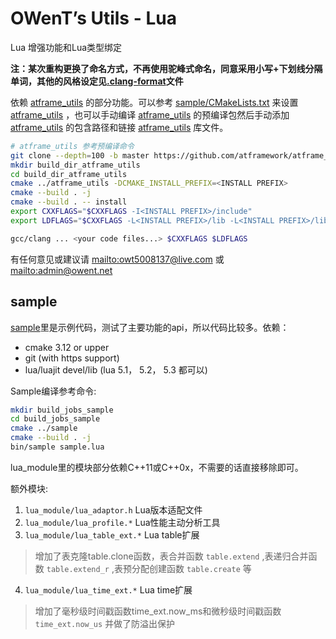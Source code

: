 # OWenT’s Utils - Lua

Lua 增强功能和Lua类型绑定

**注：某次重构更换了命名方式，不再使用驼峰式命名，同意采用小写+下划线分隔单词，其他的风格设定见[.clang-format](.clang-format)文件**

依赖 [atframe_utils][1] 的部分功能。可以参考 [sample/CMakeLists.txt](sample/CMakeLists.txt) 来设置 [atframe_utils][1] ，也可以手动编译 [atframe_utils][1] 的预编译包然后手动添加 [atframe_utils][1] 的包含路径和链接 [atframe_utils][1] 库文件。

```bash
# atframe_utils 参考预编译命令
git clone --depth=100 -b master https://github.com/atframework/atframe_utils.git
mkdir build_dir_atframe_utils
cd build_dir_atframe_utils
cmake ../atframe_utils -DCMAKE_INSTALL_PREFIX=<INSTALL PREFIX>
cmake --build . -j
cmake --build . -- install
export CXXFLAGS="$CXXFLAGS -I<INSTALL PREFIX>/include"
export LDFLAGS="$CXXFLAGS -L<INSTALL PREFIX>/lib -L<INSTALL PREFIX>/lib64 -latframe_utils"

gcc/clang ... <your code files...> $CXXFLAGS $LDFLAGS
```

有任何意见或建议请 [mailto:owt5008137@live.com](mailto:owt5008137@live.com) 或 [mailto:admin@owent.net](mailto:admin@owent.net)

## sample

[sample](sample)里是示例代码，测试了主要功能的api，所以代码比较多。依赖：

+ cmake 3.12 or upper
+ git (with https support)
+ lua/luajit devel/lib (lua 5.1， 5.2， 5.3 都可以)

Sample编译参考命令:

```bash
mkdir build_jobs_sample
cd build_jobs_sample
cmake ../sample
cmake --build . -j
bin/sample sample.lua
```

lua_module里的模块部分依赖C++11或C++0x，不需要的话直接移除即可。

额外模块:

1. ```lua_module/lua_adaptor.h```  Lua版本适配文件
2. ```lua_module/lua_profile.*```  Lua性能主动分析工具
3. ```lua_module/lua_table_ext.*```  Lua table扩展
  > 增加了表克隆table.clone函数，表合并函数 ```table.extend``` ,表递归合并函数 ```table.extend_r``` ,表预分配创建函数 ```table.create``` 等

4. ```lua_module/lua_time_ext.*```  Lua time扩展
  > 增加了毫秒级时间戳函数time_ext.now_ms和微秒级时间戳函数 ```time_ext.now_us``` 并做了防溢出保护

[1]: https://github.com/atframework/atframe_utils
